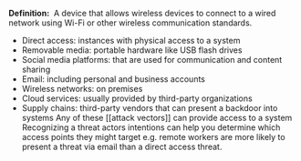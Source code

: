 **Definition:** 
 A device that allows wireless devices to connect to a wired network using Wi-Fi or other wireless communication standards.

- Direct access: instances with physical access to a system
- Removable media: portable hardware like USB flash drives
- Social media platforms: that are used for communication and content sharing
- Email: including personal and business accounts
- Wireless networks: on premises
- Cloud services: usually provided by third-party organizations
- Supply chains: third-party vendors that can present a backdoor into systems
Any of these [[attack vectors]] can provide access to a system
Recognizing a threat actors intentions can help you determine which access points they might target e.g. remote workers are more likely to present a threat via email than a direct access threat.